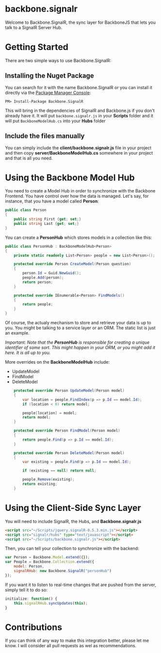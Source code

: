 backbone.signalr
================

Welcome to Backbone.SignalR, the sync layer for BackboneJS that lets you talk to a SignalR Server Hub.


# Getting Started #
There are two simple ways to use Backbone.SignalR:


## Installing the Nuget Package ##

You can search for it with the name Backbone.SignalR or you can install it directly via the [Package Manager Console](http://docs.nuget.org/docs/start-here/using-the-package-manager-console):

`PM> Install-Package Backbone.SignalR`

This will bring in the dependencies of SignalR and Backbone.js if you don't already have it.  It will put `backbone.signalr.js` in your **Scripts** folder and it will put `BackboneModelHub.cs` into your **Hubs** folder

## Include the files manually ##
You can simply include the **client/backbone.signalr.js** file in your project and then copy **server/BackboneModelHub.cs** somewhere in your project and that is all you need.

# Using the Backbone Model Hub #

You need to create a Model Hub in order to synchronize with the Backbone Frontend.  You have control over how the data is managed.  Let's say, for instance, that you have a model called **Person**:

```csharp
public class Person
{
    public string First {get; set;}
    public string Last {get; set;}
}
```

You can create a **PersonHub** which stores models in a collection like this:
```csharp
public class PersonHub : BackboneModelHub<Person>
{
    private static readonly List<Person> people = new List<Person>();

    protected override Person CreateModel(Person question)
    {
        person.Id = Guid.NewGuid();
        people.Add(person);
        return person;
    }

    protected override IEnumerable<Person> FindModels()
    {
        return people;
    }
}
``` 

Of course, the actualy mechanism to store and retrieve your data is up to you.  You might be talking to a service layer or an ORM.  The static list is just an example.

*Important: Note that the **PersonHub** is responsible for creating a unique identifier of some sort.  This might happen in your ORM, or you might add it here.  It is all up to you.*

More overrides on the **BackboneModelHub** include:

- UpdateModel
- FindModel
- DeleteModel

```csharp
    protected override Person UpdateModel(Person model)
    {
        var location = people.FindIndex(p => p.Id == model.Id);
        if (location < 0) return model;

        people[location] = model;
        return model;
    }

    protected override Person FindModel(Person model)
    {
        return people.Find(p => p.Id == model.Id);
    }

    protected override Person DeleteModel(Person model)
    {
        var existing = people.Find(p => p.Id == model.Id);

        if (existing == null) return null;

        people.Remove(existing);
        return existing;
    }
```

# Using the Client-Side Sync Layer #
You will need to include SignalR, the Hubs, and **Backbone.signalr.js**

```html
<script src="~/Scripts/jquery.signalR-0.5.3.min.js"></script>
<script src="signalr/hubs" type="text/javascript"></script>
<script src="~/Scripts/backbone.signalr.js"></script>
```

Then, you can tell your collection to synchronize with the backend:

```javascript
var Person = Backbone.Model.extend({});
var People = Backbone.Collection.extend({
	model: Person,
	signalRHub: new Backbone.SignalR("personHub")
});
```

If you want it to listen to real-time changes that are pushed from the server, simply tell it to do so:

```javascript
initialize: function() {
	this.signalRHub.syncUpdates(this);
}
```

# Contributions #

If you can think of any way to make this integration better, please let me know.  I will consider all pull requests as wel as recommendations.  
